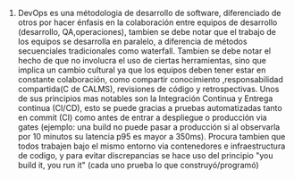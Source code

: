 1. DevOps es una métodologia de desarrollo de software, diferenciado de otros por hacer énfasis en la colaboración entre equipos de desarrollo (desarrollo, QA,operaciones), tambien se debe notar que el trabajo de los equipos se desarrolla en paralelo, a diferencia de métodos secuenciales tradicionales como waterfall. Tambien se debe notar el hecho de que no involucra el uso de ciertas herramientas, sino que implica un cambio cultural ya que los equipos deben tener estar en constante colaboración, como compartir conocimiento ,responsabilidad compartida(C de CALMS), revisiones de código y retrospectivas. Unos de sus principios mas notables son la Integración Continua y Entrega continua (CI/CD), esto se puede gracias a pruebas automatizadas tanto en commit (CI) como antes de entrar a despliegue o producción via gates (ejemplo: una build no puede pasar a producción si al observarla por 10 minutos su latencia p95 es mayor a 350ms). Procura tambien que todos trabajen bajo el mismo entorno via contenedores e infraestructura de codigo, y para evitar discrepancias se hace uso del principio "you build it, you run it" (cada uno prueba lo que construyó/programó)
